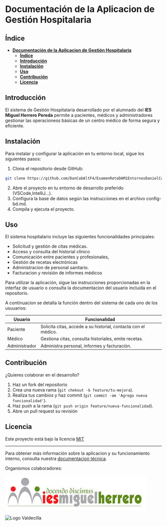 # **Documentación de la Aplicacion de Gestión Hospitalaria**
## **Índice**
- [**Documentación de la Aplicacion de Gestión Hospitalaria**](#documentación-de-la-aplicacion-de-gestión-hospitalaria)
  - [**Índice**](#índice)
  - [**Introducción**](#introducción)
  - [**Instalación**](#instalación)
  - [**Uso**](#uso)
  - [**Contribución**](#contribución)
  - [**Licencia**](#licencia)

## **Introducción**
El sistema de Gestión Hospitalaria desarrollado por el alumnado del **IES Miguel Herrero Pereda** permite a pacientes, médicos y administradores gestionar las operacioness básicas de un centro médico de forma segura y eficiente.
## **Instalación**
Para instalar y configurar la aplicación en tu entorno local, sigue los siguientes pasos:
<!--No se insertar codigo--> <!--No sabia-->
1. Clona el repositorio desde GitHub: 
  ```bash
  git clone https://github.com/DanCabAltF4/ExamenRetoDAM1EntornosDanielCabeza
  ```
2. Abre el proyecto en tu entorno de desarrollo preferido (VSCode,IntelliJ...).
3. Configura la base de datos según las instrucciones en el archivo config-bd.md.
4. Compila y ejecuta el proyecto.
## **Uso**
El sistema hospitalario incluye las siguientes funcionalidades principales:
- Solicitud y gestión de citas médicas.
- Acceso y consulta del historial clínico
- Comunicación entre pacientes y profesionales,
- Gestión de recetas electrónicas
- Administracion de personal sanitario.
- Facturacion y revisión de informes médicos

Para utilizar la aplicación, sigue las instrucciones proporcionadas en la interfaz de usuario o consulta la documentacion del usuario incluida en el repositorio.

A continuacion se detalla la función dentro del sistema de cada uno de los usuuarios:

|**Usuario**|**Funcionalidad**|
|---|---|
|Paciente|Solicita citas, accede a su historial, contacta con el médico.|
|Médico|Gestiona citas, consulta historiales, emite recetas.|
|Administrador|Administra personal, informes y facturación.|
## **Contribución**
¿Quieres colaborar en el desarrollo?
1. Haz un fork del repositorio
2. Crea una nueva rama (`git chekout -b feature/tu-mejora`).
3. Realiza tus cambios y haz commit (`git commit -am 'Agrega nueva funcionalidad'`).
4. Haz push a la rama (`git push origin feature/nueva-funcionalidad`).
5. Abre un pull request su revisión
## **Licencia**
Este proyecto está bajo la licencia [MIT](https://opensource.org/license/MIT)

--- 
Para obtener más información sobre la aplicacion y su funcionamiento interno, consulta nuestra [documentacion técnica](/documentacion-tecnica.md).

Organismos colaboradores:

![Logo miguel herrero](/img//logoIESMHP.png)

![Logo Valdecilla](https://www.eiivaldecilla.es/wp-content/uploads/5525-nuevo-logo-valdecilla.jpg)